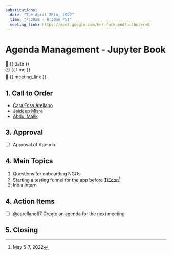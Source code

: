 ```yaml
---
substitutions:
  date: "Tue April 26th, 2022"
  time: "7:30am - 8:30am PST"
  meeting_link: https://meet.google.com/hnr-fwck-pod?authuser=0
---
```


# Agenda Management - Jupyter Book

📅 {{ date }} <br>
🕔 {{ time }} <br>
🔗 {{ meeting_link }} <br>

## 1. Call to Order

- [Cara Foss Arellano](cara.arellano@berkeley.edu)
- [Jaideep Misra](misrajaideep95@gmail.com)
- [Abdul Malik](abdul.malik786x@gmail.com)

## 3. Approval

- [ ] Approval of Agenda

## 4. Main Topics

1. Questions for onboarding NGOs
2. Starting a testing funnel for the app before [TiEcon](https://www.tiecon.org/)[^1]
3. India Intern

## 4. Action Items

- [ ] @carellano67 Create an agenda for the next meeting.

## 5. Closing

[^1]: May 5-7, 2022
